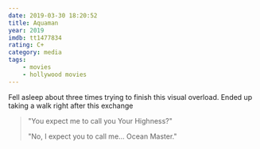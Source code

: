 ```yaml
---
date: 2019-03-30 18:20:52
title: Aquaman
year: 2019
imdb: tt1477834
rating: C+
category: media
tags:
    - movies
    - hollywood movies
---
```


Fell asleep about three times trying to finish this visual overload. Ended up taking a walk right after this exchange

> "You expect me to call you Your Highness?"
> 
> "No, I expect you to call me... Ocean Master."

